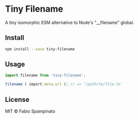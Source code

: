 # Tiny Filename

A tiny isomorphic ESM alternative to Node's "__filename" global.

## Install

```sh
npm install --save tiny-filename
```

## Usage

```ts
import filename from 'tiny-filename';

filename ( import.meta.url ); // => '/path/to/file.ts'
```

## License

MIT © Fabio Spampinato
